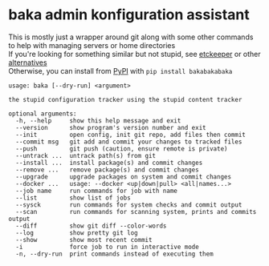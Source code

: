 # baka admin konfiguration assistant
This is mostly just a wrapper around git along with some other commands to help with managing servers or home directories  
If you're looking for something similar but not stupid, see [etckeeper](https://wiki.archlinux.org/title/Etckeeper) or other [alternatives](https://wiki.archlinux.org/title/Dotfiles)  
Otherwise, you can install from [PyPI](https://pypi.org/project/bakabakabaka/) with `pip install bakabakabaka`  
```
usage: baka [--dry-run] <argument>

the stupid configuration tracker using the stupid content tracker

optional arguments:
  -h, --help     show this help message and exit
  --version      show program's version number and exit
  --init         open config, init git repo, add files then commit
  --commit msg   git add and commit your changes to tracked files
  --push         git push (caution, ensure remote is private)
  --untrack ...  untrack path(s) from git
  --install ...  install package(s) and commit changes
  --remove ...   remove package(s) and commit changes
  --upgrade      upgrade packages on system and commit changes
  --docker ...   usage: --docker <up|down|pull> <all|names...>
  --job name     run commands for job with name
  --list         show list of jobs
  --sysck        run commands for system checks and commit output
  --scan         run commands for scanning system, prints and commits output
  --diff         show git diff --color-words
  --log          show pretty git log
  --show         show most recent commit
  -i             force job to run in interactive mode
  -n, --dry-run  print commands instead of executing them
```
